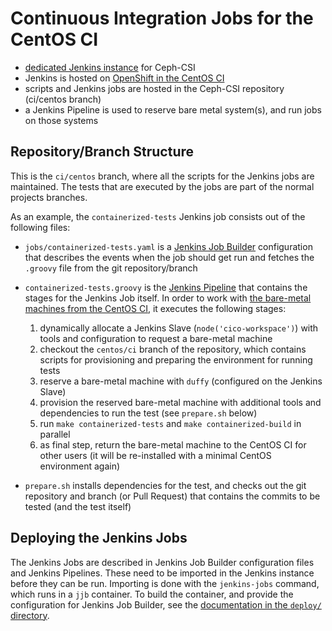 # Continuous Integration Jobs for the CentOS CI

- [dedicated Jenkins instance][ceph_csi_ci] for Ceph-CSI
- Jenkins is hosted on [OpenShift in the CentOS CI][app_ci_centos_org]
- scripts and Jenkins jobs are hosted in the Ceph-CSI repository (ci/centos
  branch)
- a Jenkins Pipeline is used to reserve bare metal system(s), and run jobs on
  those systems

## Repository/Branch Structure

This is the `ci/centos` branch, where all the scripts for the Jenkins jobs are
maintained. The tests that are executed by the jobs are part of the normal
projects branches.

As an example, the `containerized-tests` Jenkins job consists out of the
following files:

- `jobs/containerized-tests.yaml` is a [Jenkins Job Builder][jjb] configuration
  that describes the events when the job should get run and fetches the
  `.groovy` file from the git repository/branch
- `containerized-tests.groovy` is the [Jenkins Pipeline][pipeline] that
  contains the stages for the Jenkins Job itself. In order to work with [the
  bare-metal machines from the CentOS CI][centos_ci_hw], it executes the
  following stages:

  1. dynamically allocate a Jenkins Slave (`node('cico-workspace')`) with tools
     and configuration to request a bare-metal machine
  1. checkout the `centos/ci` branch of the repository, which contains scripts
     for provisioning and preparing the environment for running tests
  1. reserve a bare-metal machine with `duffy` (configured on the Jenkins
     Slave)
  1. provision the reserved bare-metal machine with additional tools and
     dependencies to run the test (see `prepare.sh` below)
  1. run `make containerized-tests` and `make containerized-build` in parallel
  1. as final step, return the bare-metal machine to the CentOS CI for other
     users (it will be re-installed with a minimal CentOS environment again)

- `prepare.sh` installs dependencies for the test, and checks out the git
  repository and branch (or Pull Request) that contains the commits to be
  tested (and the test itself)

## Deploying the Jenkins Jobs

The Jenkins Jobs are described in Jenkins Job Builder configuration files and
Jenkins Pipelines. These need to be imported in the Jenkins instance before
they can be run. Importing is done with the `jenkins-jobs` command, which runs
in a `jjb` container. To build the container, and provide the configuration for
Jenkins Job Builder, see the [documentation in the `deploy/`
directory](deploy/README.md).

[ceph_csi_ci]: https://jenkins-ceph-csi.apps.ocp.ci.centos.org
[app_ci_centos_org]: https://console-openshift-console.apps.ocp.ci.centos.org/k8s/cluster/projects/ceph-csi
[jjb]: https://jenkins-job-builder.readthedocs.io/en/latest/index.html
[pipeline]: https://docs.openstack.org/infra/jenkins-job-builder/project_pipeline.html
[centos_ci_hw]: https://wiki.centos.org/QaWiki/PubHardware
